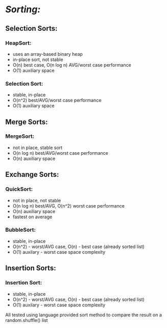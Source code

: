 # *Sorting:*
## Selection Sorts:
### HeapSort:
- uses an array-based binary heap
- in-place sort, not stable
- O(n) best case, O(n log n) AVG/worst case performance
- O(1) auxiliary space

### Selection Sort:
- stable, in-place
- O(n^2) best/AVG/worst case performance
- O(1) auxiliary space

## Merge Sorts:
### MergeSort:
- not in place, stable sort
- O(n log n) best/AVG/worst case performance
- O(n) auxiliary space

## Exchange Sorts:
### QuickSort:
- not in place, not stable
- O(n log n) best/AVG, O(n^2) worst case performance
- O(n) auxiliary space
- fastest on average

### BubbleSort:
- stable, in-place
- O(n^2) - worst/AVG case, O(n) - best case (already sorted list)
- O(1) auxilary - worst case space complexity

## Insertion Sorts:
### Insertion Sort:
- stable, in-place
- O(n^2) - worst/AVG case, O(n) - best case (already sorted list)
- O(1) auxilary - worst case space complexity

All tested using language provided sort method to compare the result on a random.shuffle() list
